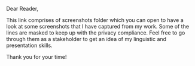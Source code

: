 Dear Reader,

This link comprises of screenshots folder which you can open to have a look at some screenshots that I have captured from my work. Some of the lines are masked to keep up with the privacy compliance. Feel free to go through them as a stakeholder to get an idea of my linguistic and presentation skills.

Thank you for your time!
